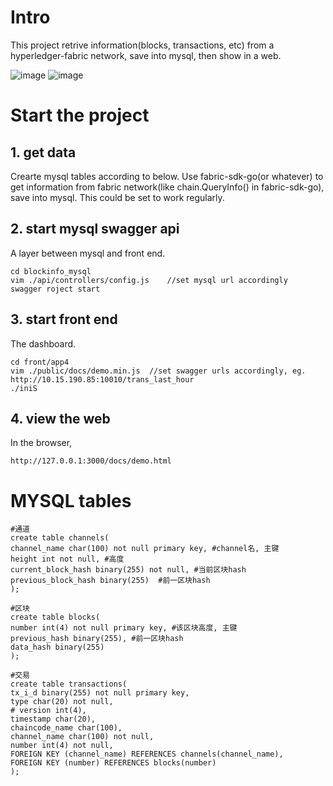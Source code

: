 # Intro
This project retrive information(blocks, transactions, etc) from a hyperledger-fabric network, save  into mysql, then show in a web.

![image](http://github.com/pclimbing/tjexplorer/tmp/readme_images/1.png)
![image](http://github.com/pclimbing/tjexplorer/tmp/readme_images/2.png)

# Start the project
## 1. get data
Crearte mysql tables according to below. Use fabric-sdk-go(or whatever) to get information from fabric network(like chain.QueryInfo() in fabric-sdk-go), save into mysql. This could be set to work regularly.

## 2. start mysql swagger api
A layer between mysql and front end.
```
cd blockinfo_mysql
vim ./api/controllers/config.js    //set mysql url accordingly
swagger roject start
```

## 3. start front end
The dashboard.
```
cd front/app4
vim ./public/docs/demo.min.js  //set swagger urls accordingly, eg. http://10.15.190.85:10010/trans_last_hour
./iniS
```
## 4. view the web
In the browser,
```
http://127.0.0.1:3000/docs/demo.html
```

# MYSQL tables
```
#通道
create table channels(
channel_name char(100) not null primary key, #channel名, 主键
height int not null, #高度
current_block_hash binary(255) not null, #当前区块hash
previous_block_hash binary(255)  #前一区块hash
);

#区块
create table blocks(
number int(4) not null primary key, #该区块高度, 主键
previous_hash binary(255), #前一区块hash
data_hash binary(255)
);

#交易
create table transactions(
tx_i_d binary(255) not null primary key,
type char(20) not null,
# version int(4),
timestamp char(20),
chaincode_name char(100),
channel_name char(100) not null,
number int(4) not null,
FOREIGN KEY (channel_name) REFERENCES channels(channel_name),
FOREIGN KEY (number) REFERENCES blocks(number)
);
```